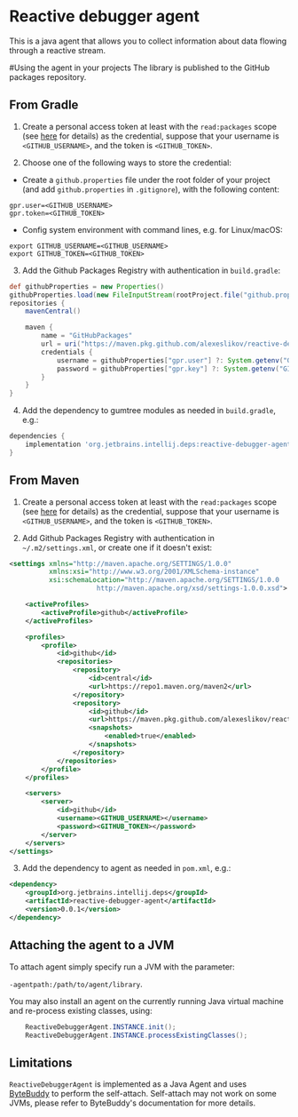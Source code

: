# Reactive debugger agent

This is a java agent that allows you to collect 
information about data flowing through a reactive stream.

#Using the agent in your projects
The library is published to the GitHub packages repository.


## From Gradle

1. Create a personal access token at least with the
   `read:packages` scope
   (see [here](https://docs.github.com/en/packages/learn-github-packages/about-github-packages#authenticating-to-github-packages) 
   for details) as the credential, suppose that your username 
   is `<GITHUB_USERNAME>`, and the token is `<GITHUB_TOKEN>`.

2. Choose one of the following ways to store the credential:

- Create a `github.properties` file under the root folder of your project (and add `github.properties` in `.gitignore`), 
  with the following content:
```
gpr.user=<GITHUB_USERNAME>
gpr.token=<GITHUB_TOKEN>
```
- Config system environment with command lines, e.g. for Linux/macOS:

```
export GITHUB_USERNAME=<GITHUB_USERNAME>
export GITHUB_TOKEN=<GITHUB_TOKEN>
```

3. Add the Github Packages Registry with authentication in `build.gradle`:

```groovy
def githubProperties = new Properties()
githubProperties.load(new FileInputStream(rootProject.file("github.properties")))
repositories {
    mavenCentral()

    maven {
        name = "GitHubPackages"
        url = uri("https://maven.pkg.github.com/alexeslikov/reactive-debugger-agent")
        credentials {
            username = githubProperties["gpr.user"] ?: System.getenv("GITHUB_USERNAME")
            password = githubProperties["gpr.key"] ?: System.getenv("GITHUB_TOKEN")
        }
    }
}
```
4. Add the dependency to gumtree modules as needed in `build.gradle`, e.g.:

```groovy
dependencies {
    implementation 'org.jetbrains.intellij.deps:reactive-debugger-agent:0.0.1'
}
```

## From Maven

1. Create a personal access token at least with the `read:packages` 
   scope (see [here](https://docs.github.com/en/packages/learn-github-packages/about-github-packages#authenticating-to-github-packages) for details) 
   as the credential, suppose that your username
   is `<GITHUB_USERNAME>`, and the token is `<GITHUB_TOKEN>`.

2. Add Github Packages Registry with authentication
   in `~/.m2/settings.xml`, or create one if it doesn't exist:

```xml
<settings xmlns="http://maven.apache.org/SETTINGS/1.0.0"
          xmlns:xsi="http://www.w3.org/2001/XMLSchema-instance"
          xsi:schemaLocation="http://maven.apache.org/SETTINGS/1.0.0
                      http://maven.apache.org/xsd/settings-1.0.0.xsd">

    <activeProfiles>
        <activeProfile>github</activeProfile>
    </activeProfiles>

    <profiles>
        <profile>
            <id>github</id>
            <repositories>
                <repository>
                    <id>central</id>
                    <url>https://repo1.maven.org/maven2</url>
                </repository>
                <repository>
                    <id>github</id>
                    <url>https://maven.pkg.github.com/alexeslikov/reactive-debugger-agent</url>
                    <snapshots>
                        <enabled>true</enabled>
                    </snapshots>
                </repository>
            </repositories>
        </profile>
    </profiles>

    <servers>
        <server>
            <id>github</id>
            <username><GITHUB_USERNAME></username>
            <password><GITHUB_TOKEN></password>
        </server>
    </servers>
</settings>
```

3. Add the dependency to agent as needed in `pom.xml`, e.g.:

```xml
<dependency>
    <groupId>org.jetbrains.intellij.deps</groupId>
    <artifactId>reactive-debugger-agent</artifactId>
    <version>0.0.1</version>
</dependency>
```


## Attaching the agent to a JVM

To attach agent simply specify run a JVM with the parameter:

`-agentpath:/path/to/agent/library`.


You may also install an agent on the currently 
running Java virtual machine and re-process existing classes, using:

```java
    ReactiveDebuggerAgent.INSTANCE.init();
    ReactiveDebuggerAgent.INSTANCE.processExistingClasses();
```

## Limitations

`ReactiveDebuggerAgent` is implemented as a Java Agent and
uses
[ByteBuddy](https://bytebuddy.net/#/)
to perform the self-attach. Self-attach may not work on some
JVMs, please refer to ByteBuddy's documentation for more
details.

